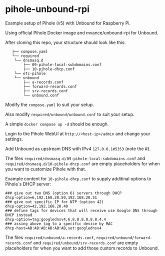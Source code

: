 # pihole-unbound-rpi

Example setup of Pihole (v5) with Unbound for Raspberry Pi.

Using official Pihole Docker image and mvance/unbound-rpi for Unbound.

After cloning this repo, your structure should look like this:

```
   ├── compose.yaml
   └── required
    └── dnsmasq.d
        ├── 09-pihole-local-subdomains.conf
        ├── 10-pihole-dhcp.conf
    └── etc-pihole
    └── unbound
        ├── a-records.conf
        ├── forward-records.conf
        ├── srv-records.conf
        └── unbound.conf
```

Modify the `compose.yaml` to suit your setup.

Also modify `required/unbound/unbound.conf` to suit your setup.

A simple `docker compose up -d` should be enough.

Login to the Pihole WebUI at `http://<host-ip>/admin` and change your settings.

Add Unbound as upstream DNS with IPv4 `127.0.0.1#5353` (note the #).

The files `required/dnsmasq.d/09-pihole-local-subdomains.conf` and `required/dnsmasq.d/10-pihole-dhcp.conf`
are empty placeholders for when you want to customize Pihole with that.

Example content for `10-pihole-dhcp.conf` to supply additinal options to Pihole´s DHCP server:

```
### give out two DNS (option 6) servers through DHCP
dhcp-option=6,192.168.20.50,192.168.20.51
### give out specific IP for NTP (option 42)
dhcp-option=42,192.168.20.40
### define tags for devices that will receive use Google DNS through DHCP instead
dhcp-option=tag:googlednsv4,6,8.8.8.8,8.8.4.4
### assing above tag to a specific device by MAC
dhcp-host=AB:AB:AB:AB:AB:AB,set:googlednsv4
```

The files `required/unbound/a-records.conf`, `required/unbound/forward-records.conf`
and `required/unbound/srv-records.conf` are empty placeholders for when you want to add those custom records to Unbound.
